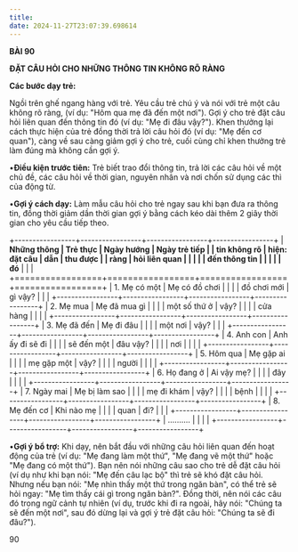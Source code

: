 ```yaml
---
title: 
date: 2024-11-27T23:07:39.698614
---
```

**BÀI 90**

**ĐẶT CÂU HỎI CHO NHỮNG THÔNG TIN KHÔNG RÕ RÀNG**

**Các bước dạy trẻ:**

Ngồi trên ghế ngang hàng với trẻ. Yêu cầu trẻ chú ý và nói với trẻ một
câu không rõ ràng, (ví dụ: "Hôm qua mẹ đã đến một nơi"). Gợi ý cho trẻ
đặt câu hỏi liên quan đến thông tin đó (ví dụ: "Mẹ đi đâu vậy?"). Khen
thưởng lại cách thực hiện của trẻ đồng thời trả lời câu hỏi đó (ví dụ:
"Mẹ đến cơ quan"), càng về sau càng giảm gợi ý cho trẻ, cuối cùng chỉ
khen thưởng trẻ làm đúng mà không cần gợi ý.

•**Điều kiện trước tiên:** Trẻ biết trao đổi thông tin, trả lời các
câu hỏi về một chủ đề, các câu hỏi về thời gian, nguyên nhân và nơi
chốn sử dụng các thì của động từ.

•**Gợi ý cách dạy:** Làm mẫu câu hỏi cho trẻ ngay sau khi bạn đưa ra
thông tin, đồng thời giảm dần thời gian gợi ý bằng cách kéo dài thêm 2
giây thời gian cho yêu cầu tiếp theo.

+-----------------+-----------------+-----------------+-----------------+
| **Những thông   | **Trẻ thực      | **Ngày hướng  | **Ngày trẻ tiếp |
| tin không rõ    | hiện: đặt câu   | dẫn**         | thu được**      |
| ràng**          | hỏi liên quan   |                 |                 |
|                 | đến thông tin   |                 |                 |
|                 | đó**            |                 |                 |
+=================+=================+=================+=================+
| 1. Mẹ có một | Mẹ có đồ chơi |                 |                 |
| đồ chơi mới   | gì vậy?       |                 |                 |
+-----------------+-----------------+-----------------+-----------------+
| 2. Mẹ mua    | Mẹ đã mua gì  |                 |                 |
| một số thứ ở  | vậy?          |                 |                 |
| cửa hàng      |                 |                 |                 |
+-----------------+-----------------+-----------------+-----------------+
| 3. Mẹ đã đến | Mẹ đi đâu     |                 |                 |
| một nơi       | vậy?          |                 |                 |
+-----------------+-----------------+-----------------+-----------------+
| 4. Anh con   | Anh ấy đi sẽ đi |                 |                 |
| sẽ đến một    | đâu vậy?        |                 |                 |
| nơi           |                 |                 |                 |
+-----------------+-----------------+-----------------+-----------------+
| 5. Hôm qua   | Mẹ gặp ai     |                 |                 |
| mẹ gặp một    | vậy?          |                 |                 |
| người         |                 |                 |                 |
+-----------------+-----------------+-----------------+-----------------+
| 6. Họ đang ở | Ai vậy mẹ?    |                 |                 |
| đây           |                 |                 |                 |
+-----------------+-----------------+-----------------+-----------------+
| 7. Ngày mai  | Mẹ bị làm sao |                 |                 |
| mẹ đi khám    | vậy?          |                 |                 |
| bệnh          |                 |                 |                 |
+-----------------+-----------------+-----------------+-----------------+
| 8. Mẹ đến cơ | Khi nào mẹ    |                 |                 |
| quan          | đi?           |                 |                 |
+-----------------+-----------------+-----------------+-----------------+
| ..........    |                 |                 |                 |
+-----------------+-----------------+-----------------+-----------------+

•**Gợi ý bổ trợ:** Khi dạy, nên bắt đầu với những câu hỏi liên quan
đến hoạt động của trẻ (ví dụ: "Mẹ đang làm một thứ", "Mẹ đang vẽ một
thứ" hoặc "Mẹ đang có một thứ"). Bạn nên nói những câu sao cho trẻ dễ
đặt câu hỏi (ví dụ như khi bạn nói: "Mẹ đến câu lạc bộ" thì trẻ sẽ khó
đặt câu hỏi. Nhưng nếu bạn nói: "Mẹ nhìn thấy một thứ trong ngăn bàn",
có thể trẻ sẽ hỏi ngay: "Mẹ tìm thấy cái gì trong ngăn bàn?". Đồng
thời, nên nói các câu đó trong ngữ cảnh tự nhiên (ví dụ, trước khi đi
ra ngoài, hãy nói: "Chúng ta sẽ đến một nơi", sau đó dừng lại và gợi ý
trẻ đặt câu hỏi: "Chúng ta sẽ đi đâu?").

90

